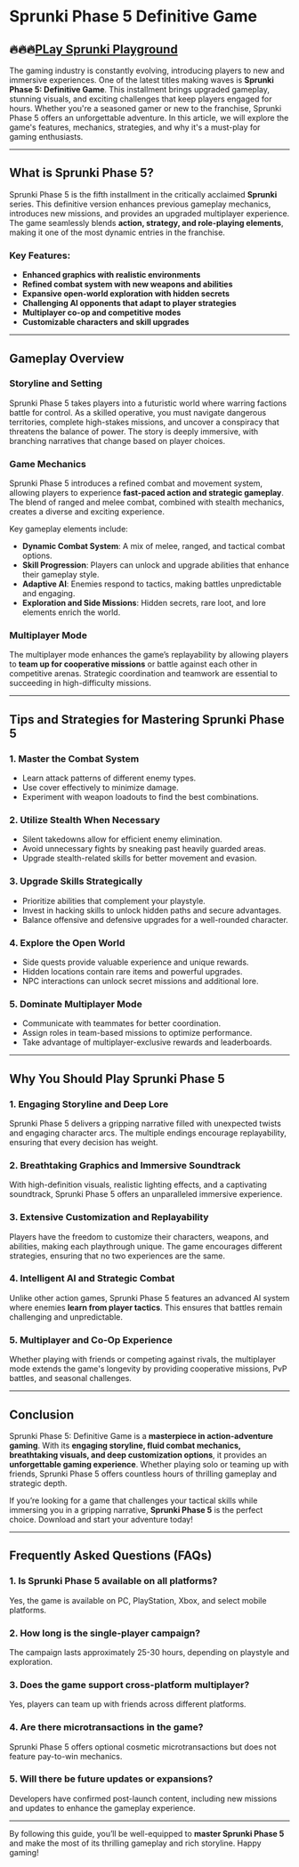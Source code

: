 # Sprunki Phase 5 Definitive Game
## 🔥🔥🔥[PLay Sprunki Playground](https://sprunkiall.com/sprunki-phase-5.html)

The gaming industry is constantly evolving, introducing players to new and immersive experiences. One of the latest titles making waves is **Sprunki Phase 5: Definitive Game**. This installment brings upgraded gameplay, stunning visuals, and exciting challenges that keep players engaged for hours. Whether you're a seasoned gamer or new to the franchise, Sprunki Phase 5 offers an unforgettable adventure. In this article, we will explore the game's features, mechanics, strategies, and why it's a must-play for gaming enthusiasts.

---

## What is Sprunki Phase 5?

Sprunki Phase 5 is the fifth installment in the critically acclaimed **Sprunki** series. This definitive version enhances previous gameplay mechanics, introduces new missions, and provides an upgraded multiplayer experience. The game seamlessly blends **action, strategy, and role-playing elements**, making it one of the most dynamic entries in the franchise.

### Key Features:
- **Enhanced graphics with realistic environments**
- **Refined combat system with new weapons and abilities**
- **Expansive open-world exploration with hidden secrets**
- **Challenging AI opponents that adapt to player strategies**
- **Multiplayer co-op and competitive modes**
- **Customizable characters and skill upgrades**

---

## Gameplay Overview

### **Storyline and Setting**
Sprunki Phase 5 takes players into a futuristic world where warring factions battle for control. As a skilled operative, you must navigate dangerous territories, complete high-stakes missions, and uncover a conspiracy that threatens the balance of power. The story is deeply immersive, with branching narratives that change based on player choices.

### **Game Mechanics**
Sprunki Phase 5 introduces a refined combat and movement system, allowing players to experience **fast-paced action and strategic gameplay**. The blend of ranged and melee combat, combined with stealth mechanics, creates a diverse and exciting experience.

Key gameplay elements include:
- **Dynamic Combat System**: A mix of melee, ranged, and tactical combat options.
- **Skill Progression**: Players can unlock and upgrade abilities that enhance their gameplay style.
- **Adaptive AI**: Enemies respond to tactics, making battles unpredictable and engaging.
- **Exploration and Side Missions**: Hidden secrets, rare loot, and lore elements enrich the world.

### **Multiplayer Mode**
The multiplayer mode enhances the game’s replayability by allowing players to **team up for cooperative missions** or battle against each other in competitive arenas. Strategic coordination and teamwork are essential to succeeding in high-difficulty missions.

---

## Tips and Strategies for Mastering Sprunki Phase 5

### **1. Master the Combat System**
- Learn attack patterns of different enemy types.
- Use cover effectively to minimize damage.
- Experiment with weapon loadouts to find the best combinations.

### **2. Utilize Stealth When Necessary**
- Silent takedowns allow for efficient enemy elimination.
- Avoid unnecessary fights by sneaking past heavily guarded areas.
- Upgrade stealth-related skills for better movement and evasion.

### **3. Upgrade Skills Strategically**
- Prioritize abilities that complement your playstyle.
- Invest in hacking skills to unlock hidden paths and secure advantages.
- Balance offensive and defensive upgrades for a well-rounded character.

### **4. Explore the Open World**
- Side quests provide valuable experience and unique rewards.
- Hidden locations contain rare items and powerful upgrades.
- NPC interactions can unlock secret missions and additional lore.

### **5. Dominate Multiplayer Mode**
- Communicate with teammates for better coordination.
- Assign roles in team-based missions to optimize performance.
- Take advantage of multiplayer-exclusive rewards and leaderboards.

---

## Why You Should Play Sprunki Phase 5

### **1. Engaging Storyline and Deep Lore**
Sprunki Phase 5 delivers a gripping narrative filled with unexpected twists and engaging character arcs. The multiple endings encourage replayability, ensuring that every decision has weight.

### **2. Breathtaking Graphics and Immersive Soundtrack**
With high-definition visuals, realistic lighting effects, and a captivating soundtrack, Sprunki Phase 5 offers an unparalleled immersive experience.

### **3. Extensive Customization and Replayability**
Players have the freedom to customize their characters, weapons, and abilities, making each playthrough unique. The game encourages different strategies, ensuring that no two experiences are the same.

### **4. Intelligent AI and Strategic Combat**
Unlike other action games, Sprunki Phase 5 features an advanced AI system where enemies **learn from player tactics**. This ensures that battles remain challenging and unpredictable.

### **5. Multiplayer and Co-Op Experience**
Whether playing with friends or competing against rivals, the multiplayer mode extends the game's longevity by providing cooperative missions, PvP battles, and seasonal challenges.

---

## Conclusion

Sprunki Phase 5: Definitive Game is a **masterpiece in action-adventure gaming**. With its **engaging storyline, fluid combat mechanics, breathtaking visuals, and deep customization options**, it provides an **unforgettable gaming experience**. Whether playing solo or teaming up with friends, Sprunki Phase 5 offers countless hours of thrilling gameplay and strategic depth.

If you’re looking for a game that challenges your tactical skills while immersing you in a gripping narrative, **Sprunki Phase 5** is the perfect choice. Download and start your adventure today!

---

## Frequently Asked Questions (FAQs)

### **1. Is Sprunki Phase 5 available on all platforms?**
Yes, the game is available on PC, PlayStation, Xbox, and select mobile platforms.

### **2. How long is the single-player campaign?**
The campaign lasts approximately 25-30 hours, depending on playstyle and exploration.

### **3. Does the game support cross-platform multiplayer?**
Yes, players can team up with friends across different platforms.

### **4. Are there microtransactions in the game?**
Sprunki Phase 5 offers optional cosmetic microtransactions but does not feature pay-to-win mechanics.

### **5. Will there be future updates or expansions?**
Developers have confirmed post-launch content, including new missions and updates to enhance the gameplay experience.

---

By following this guide, you’ll be well-equipped to **master Sprunki Phase 5** and make the most of its thrilling gameplay and rich storyline. Happy gaming!

